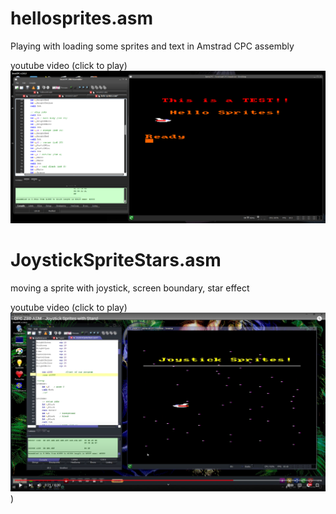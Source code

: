 # hellosprites.asm
Playing with loading some sprites and text in Amstrad CPC assembly

youtube video (click to play)
[![Watch the video](https://github.com/WacKEDmaN/HelloSprites/blob/main/hellosprites.png)](https://www.youtube.com/watch?v=BBwipD91QfE)

# JoystickSpriteStars.asm
moving a sprite with joystick, screen boundary, star effect

youtube video (click to play)
[![Watch the video](https://github.com/WacKEDmaN/HelloSprites/blob/main/JoystickSpriteStars.png)](https://www.youtube.com/watch?v=W7Ofuo_xptY))
